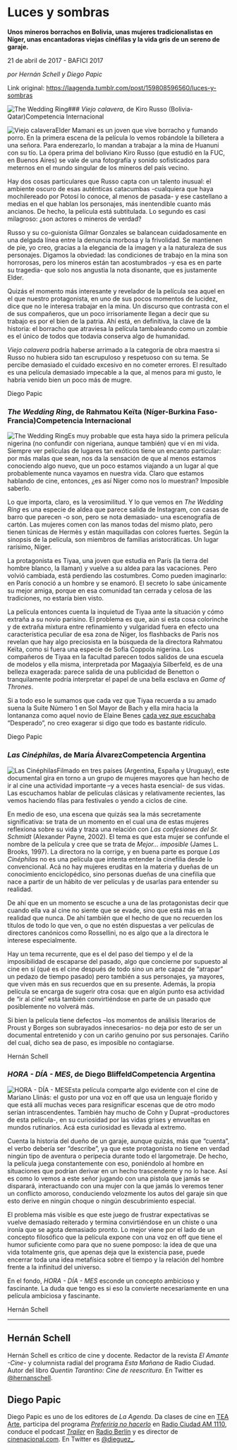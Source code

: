 # Luces y sombras

**Unos mineros borrachos en Bolivia, unas mujeres tradicionalistas en Níger, unas encantadoras viejas cinéfilas y la vida gris de un sereno de garaje.**

21 de abril de 2017 - BAFICI 2017

_por Hernán Schell y Diego Papic_

Link original: https://laagenda.tumblr.com/post/159808596560/luces-y-sombras

![The Wedding Ring](https://64.media.tumblr.com/c1ae2dd7de27347538947ebe351a2499/tumblr_inline_pk0qr89FOk1t6q87u_500.jpg)### *Viejo calavera*, de Kiro Russo (Bolivia-Qatar)Competencia Internacional

![Viejo calavera](https://64.media.tumblr.com/14d4788c89250ab4c88661f29362f911/tumblr_inline_pk0qr8KQ0p1t6q87u_400.jpg)Elder Mamani es un joven que vive borracho y fumando porro. En la primera escena de la película lo vemos robándole la billetera a una señora. Para enderezarlo, lo mandan a trabajar a la mina de Huanuni con su tío. La ópera prima del boliviano Kiro Russo (que estudió en la FUC, en Buenos Aires) se vale de una fotografía y sonido sofisticados para meternos en el mundo singular de los mineros del país vecino.

Hay dos cosas particulares que Russo capta con un talento inusual: el ambiente oscuro de esas auténticas catacumbas -cualquiera que haya mochilereado por Potosí lo conoce, al menos de pasada- y ese castellano a medias en el que hablan los personajes, más inentendible cuanto más ancianos. De hecho, la película está subtitulada. Lo segundo es casi milagroso: ¿son actores o mineros de verdad?

Russo y su co-guionista Gilmar Gonzales se balancean cuidadosamente en una delgada línea entre la denuncia morbosa y la frivolidad. Se mantienen de pie, yo creo, gracias a la elegancia de la imagen y a la naturaleza de sus personajes. Digamos la obviedad: las condiciones de trabajo en la mina son horrorosas, pero los mineros están tan acostumbrados -y esa es en parte su tragedia- que solo nos angustia la nota disonante, que es justamente Elder.

Quizás el momento más interesante y revelador de la película sea aquel en el que nuestro protagonista, en uno de sus pocos momentos de lucidez, dice que no le interesa trabajar en la mina. Un discurso que contrasta con el de sus compañeros, que un poco irrisoriamente llegan a decir que su trabajo es por el bien de la patria. Ahí está, en definitiva, la clave de la historia: el borracho que atraviesa la película tambaleando como un zombie es el único de todos que todavía conserva algo de humanidad.

*Viejo calavera* podría haberse arrimado a la categoría de obra maestra si Russo no hubiera sido tan escrupuloso y respetuoso con su tema. Se percibe demasiado el cuidado excesivo en no cometer errores. El resultado es una película demasiado impecable a la que, al menos para mi gusto, le habría venido bien un poco más de mugre.

Diego Papic

### *The Wedding Ring*, de Rahmatou Keïta (Níger-Burkina Faso-Francia)Competencia Internacional

![The Wedding Ring](https://64.media.tumblr.com/c1ae2dd7de27347538947ebe351a2499/tumblr_inline_pk0qr89FOk1t6q87u_400.jpg)Es muy probable que esta haya sido la primera película nigerina (no confundir con nigeriana, aunque también) que ví en mi vida. Siempre ver películas de lugares tan exóticos tiene un encanto particular: por más malas que sean, nos da la sensación de que al menos estamos conociendo algo nuevo, que un poco estamos viajando a un lugar al que probablemente nunca vayamos en nuestra vida. Claro que estamos hablando de cine, entonces, ¿es así Níger como nos lo muestran? Imposible saberlo.

Lo que importa, claro, es la verosimilitud. Y lo que vemos en *The Wedding Ring* es una especie de aldea que parece salida de Instagram, con casas de barro que parecen -o son, pero se nota demasiado- una escenografía de cartón. Las mujeres comen con las manos todas del mismo plato, pero tienen túnicas de Hermès y están maquilladas con colores fuertes. Según la sinopsis de la película, son miembros de familias aristocráticas. Un lugar rarísimo, Níger.

La protagonista es Tiyaa, una joven que estudia en París (la tierra del hombre blanco, la llaman) y vuelve a su aldea para las vacaciones. Pero volvió cambiada, está perdiendo las costumbres. Como pueden imaginarlo: en París conoció a un hombre y se enamoró. El secreto lo sabe únicamente su mejor amiga, porque en esa comunidad tan cerrada y celosa de las tradiciones, no estaría bien visto.

La película entonces cuenta la inquietud de Tiyaa ante la situación y cómo extraña a su novio parisino. El problema es que, aún si esta cosa colorinche y de extraña mixtura entre refinamiento y vulgaridad fuera en efecto una característica peculiar de esa zona de Níger, los flashbacks de París nos revelan que hay algo preciosista en la búsqueda de la directora Rahmatou Keïta, como si fuera una especie de Sofia Coppola nigerina. Los compañeros de Tiyaa en la facultad parecen todos salidos de una escuela de modelos y ella misma, interpretada por Magaajyia Silberfeld, es de una belleza exagerada: parece salida de una publicidad de Benetton o tranquilamente podría interpretar el papel de una bella esclava en *Game of Thrones*.

Si a todo eso le sumamos que cada vez que Tiyaa recuerda a su amado suena la Suite Número 1 en Sol Mayor de Bach y ella mira hacia la lontananza como aquel novio de Elaine Benes [cada vez que escuchaba](https://youtu.be/_ZrCLF-sZag) “Desperado”, no creo exagerar si digo que todo es bastante ridículo.

Diego Papic

### *Las Cinéphilas*, de María ÁlvarezCompetencia Argentina

![Las Cinéphilas](https://64.media.tumblr.com/a3bd3808afe640f3841208b47daf122f/tumblr_inline_pk0qragV9e1t6q87u_400.png)Filmado en tres países (Argentina, España y Uruguay), este documental gira en torno a un grupo de mujeres mayores que han hecho de ir al cine una actividad importante –y a veces hasta esencial- de sus vidas. Las escuchamos hablar de películas clásicas y relativamente recientes, las vemos haciendo filas para festivales o yendo a ciclos de cine.

En medio de eso, una escena que quizás sea la más secretamente significativa: se trata de un momento en el cual una de estas mujeres reflexiona sobre su vida y traza una relación con *Las confesiones del Sr. Schmidt* (Alexander Payne, 2002). El tema es que esta mujer se confunde el nombre de la película y cree que se trata de *Mejor… imposible* (James L. Brooks, 1997). La directora no la corrige, y en buena parte es porque *Las Cinéphilas* no es una película que intenta entender la cinefilia desde lo convencional. Acá no hay mujeres eruditas en la materia y dueñas de un conocimiento enciclopédico, sino personas dueñas de una cinefilia que nace a partir de un hábito de ver películas y de usarlas para entender su realidad.

De ahí que en un momento se escuche a una de las protagonistas decir que cuando ella va al cine no siente que se evade, sino que está más en la realidad que nunca. De ahí también que el hecho de que no recuerden los títulos de todo lo que ven, o que no estén dispuestas a ver películas de directores canónicos como Rossellini, no es algo que a la directora le interese especialmente.

Hay un tema recurrente, que es el del paso del tiempo y el de la imposibilidad de escaparse del pasado, algo que concierne por supuesto al cine en sí (qué es el cine después de todo sino un arte capaz de “atrapar” un pedazo de tiempo pasado) pero también a sus personajes, ya mayores, que viven más en sus recuerdos que en su presente. Además, la propia película se encarga de sugerir otra cosa: que en algún punto esa actividad de “ir al cine” está también convirtiéndose en parte de un pasado que posiblemente no volverá más.

Si bien la película tiene defectos –los momentos de análisis literarios de Proust y Borges son subrayados innecesarios- no deja por esto de ser un documental entretenido y con un cariño genuino por sus personajes. Cariño del cual, dicho sea de paso, es imposible no contagiarse.

Hernán Schell

### *HORA - DÍA - MES*, de Diego BliffeldCompetencia Argentina

![HORA - DÍA - MES](https://64.media.tumblr.com/12717ee837db17f26761ffd2e8e91f8a/tumblr_inline_pk0qra89ck1t6q87u_400.jpg)Esta película comparte algo evidente con el cine de Mariano Llinás: el gusto por una voz en off que usa un lenguaje florido y que está allí muchas veces para resignificar escenas que de otro modo serían intrascendentes. También hay mucho de Cohn y Duprat –productores de esta película-, en su curiosidad por las vidas grises y envueltas en mundos rutinarios. Acá esta curiosidad es llevada al extremo.

Cuenta la historia del dueño de un garaje, aunque quizás, más que “cuenta”, el verbo debería ser “describe”, ya que este protagonista no tiene en verdad ningún tipo de aventura o peripecia durante todo el largometraje. De hecho, la película juega constantemente con eso, poniéndolo al hombre en situaciones que podrían derivar en un hecho trascendente y no lo hace. Así es como lo vemos a este señor jugando con una pistola que jamás se disparará, interactuando con una mujer con la que jamás lo veremos tener un conflicto amoroso, conduciendo velozmente los autos del garaje sin que esto derive en ningún choque o ningún descubrimiento especial.

El problema más visible es que este juego de frustrar expectativas se vuelve demasiado reiterado y termina convirtiéndose en un chiste o una ironía que se agota demasiado pronto. Lo mejor viene por el lado de un concepto filosófico que la película expone con una voz en off que tiene el humor suficiente como para que no suene pomposo: la idea de que una vida totalmente gris, que apenas deja que la existencia pase, puede encerrar toda una idea metafísica sobre el tiempo y la relación del hombre frente a la infinitud del universo.

En el fondo, *HORA - DÍA - MES* esconde un concepto ambicioso y fascinante. La duda que tengo es si eso la convierte necesariamente en una película ambiciosa y fascinante.

Hernán Schell

  




---

 Hernán Schell
--------------

 Hernán Schell es crítico de cine y docente. Redactor de la revista *El Amante -Cine-* y columnista radial del programa *Esta Mañana* de Radio Ciudad. Autor del libro *Quentin Tarantino: Cine de reescritura*. En Twitter es [@hernanschell](https://twitter.com/hernanschell). 

 Diego Papic
------------

 Diego Papic es uno de los editores de *La Agenda*. Da clases de cine en [TEA Arte](http://tea-arte.com.ar/), participa del programa *[Preferiría no hacerlo](http://preferiria-no-hacerlo.tumblr.com/)* en [Radio Ciudad AM 1110](http://www.buenosaires.gob.ar/radiociudad), conduce el podcast *[Trailer](http://www.radioberlin.com.ar/programas/trailer)* en [Radio Berlín](http://www.radioberlin.com.ar/) y es director de [cinenacional.com](http://www.cinenacional.com/). En Twitter es [@dieguez\_](https://twitter.com/dieguez_). 

